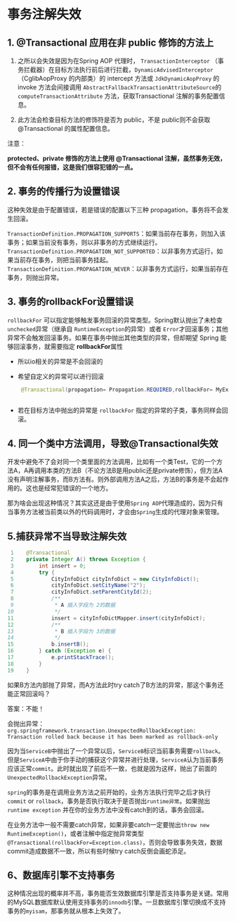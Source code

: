 # 事务注解失效

## 1. @Transactional 应用在非 public 修饰的方法上

1. 之所以会失效是因为在Spring AOP 代理时， `TransactionInterceptor` （事务拦截器）在目标方法执行前后进行拦截，`DynamicAdvisedInterceptor`（CglibAopProxy 的内部类）的 intercept 方法或 `JdkDynamicAopProxy` 的 invoke 方法会间接调用 `AbstractFallbackTransactionAttributeSource`的 `computeTransactionAttribute` 方法，获取Transactional 注解的事务配置信息。

2. 此方法会检查目标方法的修饰符是否为 public，不是 public则不会获取@Transactional 的属性配置信息。

注意：

 **protected、private 修饰的方法上使用 @Transactional 注解，虽然事务无效，但不会有任何报错，这是我们很容犯错的一点。**



## 2. 事务的传播行为设置错误

这种失效是由于配置错误，若是错误的配置以下三种 propagation，事务将不会发生回滚。

`TransactionDefinition.PROPAGATION_SUPPORTS`：如果当前存在事务，则加入该事务；如果当前没有事务，则以非事务的方式继续运行。
`TransactionDefinition.PROPAGATION_NOT_SUPPORTED`：以非事务方式运行，如果当前存在事务，则把当前事务挂起。
`TransactionDefinition.PROPAGATION_NEVER`：以非事务方式运行，如果当前存在事务，则抛出异常。



## 3. 事务的rollbackFor设置错误


`rollbackFor` 可以指定能够触发事务回滚的异常类型。Spring默认抛出了未检查`unchecked`异常（继承自 `RuntimeException`的异常）或者 `Error`才回滚事务；其他异常不会触发回滚事务。如果在事务中抛出其他类型的异常，但却期望 Spring 能够回滚事务，就需要指定 **rollbackFor**属性

- 所以io相关的异常是不会回滚的

- 希望自定义的异常可以进行回滚

  ```java
   @Transactional(propagation= Propagation.REQUIRED,rollbackFor= MyException.class
                 
  ```

- 若在目标方法中抛出的异常是 `rollbackFor` 指定的异常的子类，事务同样会回滚。

## 4. 同一个类中方法调用，导致@Transactional失效

开发中避免不了会对同一个类里面的方法调用，比如有一个类Test，它的一个方法A，A再调用本类的方法B（不论方法B是用public还是private修饰），但方法A没有声明注解事务，而B方法有。则外部调用方法A之后，方法B的事务是不会起作用的。这也是经常犯错误的一个地方。

那为啥会出现这种情况？其实这还是由于使用`Spring AOP`代理造成的，因为只有当事务方法被当前类以外的代码调用时，才会由`Spring`生成的代理对象来管理。

## 5.捕获异常不当导致注解失效

```java
 1    @Transactional
 2    private Integer A() throws Exception {
 3        int insert = 0;
 4        try {
 5            CityInfoDict cityInfoDict = new CityInfoDict();
 6            cityInfoDict.setCityName("2");
 7            cityInfoDict.setParentCityId(2);
 8            /**
 9             * A 插入字段为 2的数据
10             */
11            insert = cityInfoDictMapper.insert(cityInfoDict);
12            /**
13             * B 插入字段为 3的数据
14             */
15            b.insertB();
16        } catch (Exception e) {
17            e.printStackTrace();
18        }
19    }
```

如果B方法内部抛了异常，而A方法此时try catch了B方法的异常，那这个事务还能正常回滚吗？

答案：不能！

会抛出异常：`org.springframework.transaction.UnexpectedRollbackException: Transaction rolled back because it has been marked as rollback-only`

因为当`ServiceB`中抛出了一个异常以后，`ServiceB`标识当前事务需要`rollback`。但是`ServiceA`中由于你手动的捕获这个异常并进行处理，`ServiceA`认为当前事务应该正常`commit`。此时就出现了前后不一致，也就是因为这样，抛出了前面的`UnexpectedRollbackException`异常。

`spring`的事务是在调用业务方法之前开始的，业务方法执行完毕之后才执行`commit` or `rollback`，事务是否执行取决于是否抛出`runtime异常`。如果抛出`runtime exception` 并在你的业务方法中没有catch到的话，事务会回滚。

在业务方法中一般不需要catch异常，如果非要catch一定要抛出`throw new RuntimeException()`，或者注解中指定抛异常类型`@Transactional(rollbackFor=Exception.class)`，否则会导致事务失效，数据commit造成数据不一致，所以有些时候try catch反倒会画蛇添足。



## 6、数据库引擎不支持事务

这种情况出现的概率并不高，事务能否生效数据库引擎是否支持事务是关键。常用的MySQL数据库默认使用支持事务的`innodb`引擎。一旦数据库引擎切换成不支持事务的`myisam`，那事务就从根本上失效了。